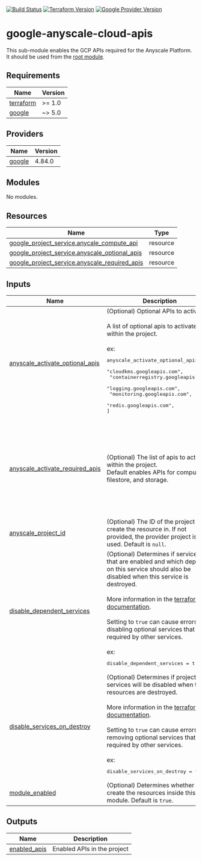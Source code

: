 [![Build Status][badge-build]][build-status]
[![Terraform Version][badge-terraform]](https://github.com/hashicorp/terraform/releases)
[![Google Provider Version][badge-tf-google]](https://github.com/terraform-providers/terraform-provider-google/releases)
# google-anyscale-cloud-apis

This sub-module enables the GCP APIs required for the Anyscale Platform. It should be used from the [root module](../../README.md).

<!-- BEGINNING OF PRE-COMMIT-TERRAFORM DOCS HOOK -->
## Requirements

| Name | Version |
|------|---------|
| <a name="requirement_terraform"></a> [terraform](#requirement\_terraform) | >= 1.0 |
| <a name="requirement_google"></a> [google](#requirement\_google) | ~> 5.0 |

## Providers

| Name | Version |
|------|---------|
| <a name="provider_google"></a> [google](#provider\_google) | 4.84.0 |

## Modules

No modules.

## Resources

| Name | Type |
|------|------|
| [google_project_service.anycale_compute_api](https://registry.terraform.io/providers/hashicorp/google/latest/docs/resources/project_service) | resource |
| [google_project_service.anyscale_optional_apis](https://registry.terraform.io/providers/hashicorp/google/latest/docs/resources/project_service) | resource |
| [google_project_service.anyscale_required_apis](https://registry.terraform.io/providers/hashicorp/google/latest/docs/resources/project_service) | resource |

## Inputs

| Name | Description | Type | Default | Required |
|------|-------------|------|---------|:--------:|
| <a name="input_anyscale_activate_optional_apis"></a> [anyscale\_activate\_optional\_apis](#input\_anyscale\_activate\_optional\_apis) | (Optional) Optional APIs to activate.<br><br>A list of optional apis to activate within the project.<br><br>ex:<pre>anyscale_activate_optional_apis = [<br>  "cloudkms.googleapis.com",<br>  "containerregistry.googleapis.com",<br>  "logging.googleapis.com",<br>  "monitoring.googleapis.com",<br>  "redis.googleapis.com",<br>]</pre> | `list(string)` | `[]` | no |
| <a name="input_anyscale_activate_required_apis"></a> [anyscale\_activate\_required\_apis](#input\_anyscale\_activate\_required\_apis) | (Optional) The list of apis to activate within the project.<br>Default enables APIs for compute, filestore, and storage. | `list(string)` | <pre>[<br>  "compute.googleapis.com",<br>  "file.googleapis.com",<br>  "storage-component.googleapis.com",<br>  "storage.googleapis.com",<br>  "certificatemanager.googleapis.com",<br>  "cloudresourcemanager.googleapis.com",<br>  "serviceusage.googleapis.com",<br>  "deploymentmanager.googleapis.com"<br>]</pre> | no |
| <a name="input_anyscale_project_id"></a> [anyscale\_project\_id](#input\_anyscale\_project\_id) | (Optional) The ID of the project to create the resource in. If not provided, the provider project is used. Default is `null`. | `string` | `null` | no |
| <a name="input_disable_dependent_services"></a> [disable\_dependent\_services](#input\_disable\_dependent\_services) | (Optional) Determines if services that are enabled and which depend on this service should also be disabled when this service is destroyed.<br><br>More information in the [terraform documentation](https://www.terraform.io/docs/providers/google/r/google_project_service.html#disable_dependent_services).<br><br>Setting to `true` can cause errors if disabling optional services that are required by other services.<br><br>ex:<pre>disable_dependent_services = true</pre> | `bool` | `false` | no |
| <a name="input_disable_services_on_destroy"></a> [disable\_services\_on\_destroy](#input\_disable\_services\_on\_destroy) | (Optional) Determines if project services will be disabled when the resources are destroyed.<br><br>More information in the [terraform documentation](https://www.terraform.io/docs/providers/google/r/google_project_service.html#disable_on_destroy).<br><br>Setting to `true` can cause errors if removing optional services that are required by other services.<br><br>ex:<pre>disable_services_on_destroy = true</pre> | `bool` | `false` | no |
| <a name="input_module_enabled"></a> [module\_enabled](#input\_module\_enabled) | (Optional) Determines whether to create the resources inside this module. Default is `true`. | `bool` | `true` | no |

## Outputs

| Name | Description |
|------|-------------|
| <a name="output_enabled_apis"></a> [enabled\_apis](#output\_enabled\_apis) | Enabled APIs in the project |
<!-- END OF PRE-COMMIT-TERRAFORM DOCS HOOK -->

<!-- References -->
[Terraform]: https://www.terraform.io
[Issues]: https://github.com/anyscale/sa-terraform-google-cloudfoundation-modules/issues
[badge-build]: https://github.com/anyscale/sa-terraform-google-cloudfoundation-modules/workflows/CI/CD%20Pipeline/badge.svg
[badge-terraform]: https://img.shields.io/badge/terraform-1.x%20-623CE4.svg?logo=terraform
[badge-tf-google]: https://img.shields.io/badge/GCP-5.+-F8991D.svg?logo=terraform
[build-status]: https://github.com/anyscale/sa-terraform-google-cloudfoundation-modules/actions
